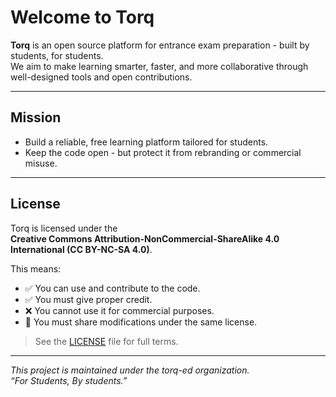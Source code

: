 
# Welcome to Torq

**Torq** is an open source platform for entrance exam preparation - built by students, for students.  
We aim to make learning smarter, faster, and more collaborative through well-designed tools and open contributions.

---

## Mission

- Build a reliable, free learning platform tailored for students.
- Keep the code open - but protect it from rebranding or commercial misuse.

---

## License

Torq is licensed under the  
**Creative Commons Attribution-NonCommercial-ShareAlike 4.0 International (CC BY-NC-SA 4.0)**.

This means:
- ✅ You can use and contribute to the code.
- ✅ You must give proper credit.
- ❌ You cannot use it for commercial purposes.
- 🔁 You must share modifications under the same license.

> See the [LICENSE](LICENSE) file for full terms.

---

_This project is maintained under the torq-ed organization._  
_“For Students, By students.”_
